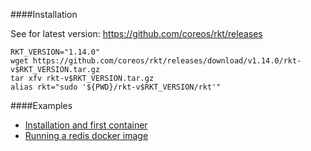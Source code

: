 ####Installation

See for latest version: https://github.com/coreos/rkt/releases
```
RKT_VERSION="1.14.0"
wget https://github.com/coreos/rkt/releases/download/v1.14.0/rkt-v$RKT_VERSION.tar.gz
tar xfv rkt-v$RKT_VERSION.tar.gz 
alias rkt="sudo '${PWD}/rkt-v$RKT_VERSION/rkt'"
```
####Examples

* [Installation and first container](https://coreos.com/blog/getting-started-with-rkt-1.0.html)
* [Running a redis docker image](https://coreos.com/rkt/docs/latest/running-docker-images.html)

